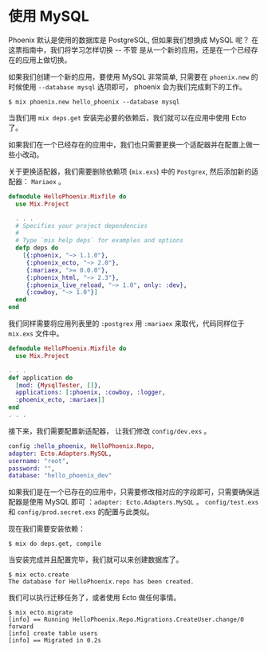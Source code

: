 # 使用 MySQL

Phoenix 默认是使用的数据库是 PostgreSQL, 但如果我们想换成 MySQL 呢？ 在这票指南中，我们将学习怎样切换 -- 不管
是从一个新的应用，还是在一个已经存在的应用上做切换。

如果我们创建一个新的应用，要使用 MySQL 非常简单, 只需要在 `phoenix.new` 的时候使用 `--database mysql` 选项即可，
phoenix 会为我们完成剩下的工作。

```console
$ mix phoenix.new hello_phoenix --database mysql
```

当我们用 `mix deps.get` 安装完必要的依赖后，我们就可以在应用中使用 Ecto 了。

如果我们在一个已经存在的应用中，我们也只需要更换一个适配器并在配置上做一些小改动。

关于更换适配器，我们需要删除依赖项 (`mix.exs`) 中的 `Postgrex`, 然后添加新的适配器： `Mariaex` 。

```elixir
defmodule HelloPhoenix.Mixfile do
  use Mix.Project

  . . .
  # Specifies your project dependencies
  #
  # Type `mix help deps` for examples and options
  defp deps do
    [{:phoenix, "~> 1.1.0"},
     {:phoenix_ecto, "~> 2.0"},
     {:mariaex, ">= 0.0.0"},
     {:phoenix_html, "~> 2.3"},
     {:phoenix_live_reload, "~> 1.0", only: :dev},
     {:cowboy, "~> 1.0"}]
  end
end
```

我们同样需要将应用列表里的 `:postgrex` 用 `:mariaex` 来取代，代码同样位于 `mix.exs` 文件中。

```elixir
defmodule HelloPhoenix.Mixfile do
  use Mix.Project

. . .
def application do
  [mod: {MysqlTester, []},
  applications: [:phoenix, :cowboy, :logger,
  :phoenix_ecto, :mariaex]]
end
. . .
```

接下来，我们需要配置新适配器， 让我们修改 `config/dev.exs` 。

```elixir
config :hello_phoenix, HelloPhoenix.Repo,
adapter: Ecto.Adapters.MySQL,
username: "root",
password: "",
database: "hello_phoenix_dev"
```

如果我们是在一个已存在的应用中，只需要修改相对应的字段即可，只需要确保适配器是使用 MySQL 即可 ：`adapter: Ecto.Adapters.MySQL` 。
`config/test.exs` 和 `config/prod.secret.exs` 的配置与此类似。

现在我们需要安装依赖：

```console
$ mix do deps.get, compile
```
当安装完成并且配置完毕，我们就可以来创建数据库了。

```console
$ mix ecto.create
The database for HelloPhoenix.repo has been created.
```

我们可以执行迁移任务了，或者使用 Ecto 做任何事情。

```console
$ mix ecto.migrate
[info] == Running HelloPhoenix.Repo.Migrations.CreateUser.change/0 forward
[info] create table users
[info] == Migrated in 0.2s
```

